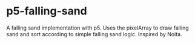 # p5-falling-sand

A falling sand implementation with p5. Uses the pixelArray to draw falling sand and sort according to simple falling sand logic. Inspired by Noita.


